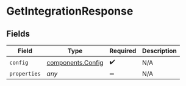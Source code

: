 # GetIntegrationResponse


## Fields

| Field                                                  | Type                                                   | Required                                               | Description                                            |
| ------------------------------------------------------ | ------------------------------------------------------ | ------------------------------------------------------ | ------------------------------------------------------ |
| `config`                                               | [components.Config](../../models/components/config.md) | :heavy_check_mark:                                     | N/A                                                    |
| `properties`                                           | *any*                                                  | :heavy_minus_sign:                                     | N/A                                                    |